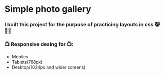 
# Simple photo gallery

### I built this project for the purpose of practicing layouts in css 😸👩‍💻


### 📺 Responsive desing for 📺:

- Mobiles
- Tablets(768px)
- Desktop(1024px and wider screens)
